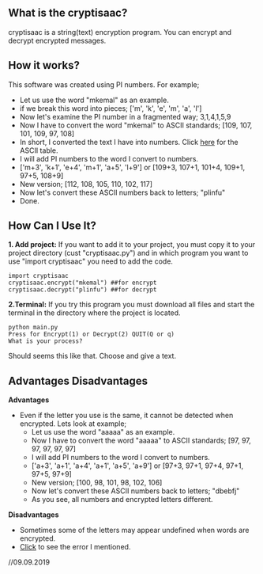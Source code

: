 ﻿## What is the cryptisaac?
cryptisaac is a string(text) encryption program. You can encrypt and decrypt encrypted messages.

## How it works?
This software was created using PI numbers. For example;

 - Let us use the word "mkemal" as an example.
 - if we break this word into pieces; ['m', 'k', 'e', 'm', 'a', 'l']
 - Now let's examine the PI number in a fragmented way; 3,1,4,1,5,9
 - Now I have to convert the word "mkemal" to ASCII standards; [109, 107, 101, 109, 97, 108]
 - In short, I converted the text I have into numbers. Click [here](https://www.asciitable.com/) for the ASCII table.
 - I will add PI numbers to the word I convert to numbers.
 - ['m+3', 'k+1', 'e+4', 'm+1', 'a+5', 'l+9'] or [109+3, 107+1, 101+4, 109+1, 97+5, 108+9]
 - New version; [112, 108, 105, 110, 102, 117]
 - Now let's convert these ASCII numbers back to letters; "plinfu"
 - Done.

## How Can I Use It?

 **1. Add project:** If you want to add it to your project, you must copy it to your project directory (cust "cryptisaac.py") and in which program you want to use "import cryptisaac" you need to add the code.

    import cryptisaac
    cryptisaac.encrypt("mkemal") ##for encrypt
    cryptisaac.decrypt("plinfu") ##for decrypt

 **2.Terminal:** If you try this program you must download all files and start the terminal in the directory where the project is located.
 

    python main.py
    Press for Encrypt(1) or Decrypt(2) QUIT(Q or q)
    What is your process?

Should seems this like that. Choose and give a text.


## Advantages Disadvantages
**Advantages**
 - Even if the letter you use is the same, it cannot be detected when encrypted. Lets look at example;
	 -  Let us use the word "aaaaa" as an example.
	 -  Now I have to convert the word "aaaaa" to ASCII standards; [97, 97, 97, 97, 97, 97]
	 -  I will add PI numbers to the word I convert to numbers.
	 - ['a+3', 'a+1', 'a+4', 'a+1', 'a+5', 'a+9'] or [97+3, 97+1, 97+4, 97+1, 97+5, 97+9]
	 - New version; [100, 98, 101, 98, 102, 106]
	 - Now let's convert these ASCII numbers back to letters; "dbebfj"
	 - As you see, all numbers and encrypted letters different.

**Disadvantages**

 - Sometimes some of the letters may appear undefined when words are encrypted.
 - [Click](https://drive.google.com/open?id=1gc6TAdK_d7zGNLFbTRn7vx-cuZgh_9I2) to see the error I mentioned.
 
 
 //09.09.2019
	
	
